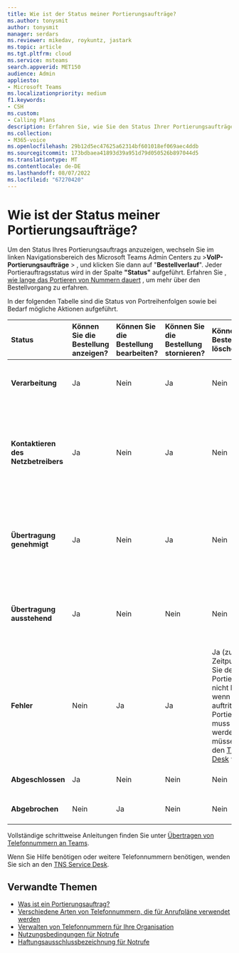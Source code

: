 ```yaml
---
title: Wie ist der Status meiner Portierungsaufträge?
ms.author: tonysmit
author: tonysmit
manager: serdars
ms.reviewer: mikedav, roykuntz, jastark
ms.topic: article
ms.tgt.pltfrm: cloud
ms.service: msteams
search.appverid: MET150
audience: Admin
appliesto:
- Microsoft Teams
ms.localizationpriority: medium
f1.keywords:
- CSH
ms.custom:
- Calling Plans
description: Erfahren Sie, wie Sie den Status Ihrer Portierungsaufträge abrufen und welche verschiedenen Aktionen Sie für diese ausführen können.
ms.collection:
- M365-voice
ms.openlocfilehash: 29b12d5ec47625a62314bf601018ef069aec4ddb
ms.sourcegitcommit: 173bdbaea41893d39a951d79d050526b897044d5
ms.translationtype: MT
ms.contentlocale: de-DE
ms.lasthandoff: 08/07/2022
ms.locfileid: "67270420"
---
```

# <a name="whats-the-status-of-your-port-orders"></a>Wie ist der Status meiner Portierungsaufträge?

Um den Status Ihres Portierungsauftrags anzuzeigen, wechseln Sie im linken Navigationsbereich des Microsoft Teams Admin Centers zu >**VoIP-Portierungsaufträge** > , und klicken Sie dann auf "**Bestellverlauf**". Jeder Portierauftragsstatus wird in der Spalte **"Status"** aufgeführt. Erfahren Sie [, wie lange das Portieren von Nummern dauert](../phone-number-calling-plans/port-order-overview.md#how-long-does-it-take-to-port-numbers) , um mehr über den Bestellvorgang zu erfahren. 

In der folgenden Tabelle sind die Status von Portreihenfolgen sowie bei Bedarf mögliche Aktionen aufgeführt.

|**Status**|**Können Sie die Bestellung anzeigen?**|**Können Sie die Bestellung bearbeiten?**|**Können Sie die Bestellung stornieren?**|**Können Sie die Bestellung löschen?**|**Beschreibung**|
|:-----|:-----|:-----|:-----|:-----|:-----|
|**Verarbeitung** <br/> |Ja  <br/> |Nein  <br/> |Ja  <br/> |Nein  <br/> |Der Administrator hat den Auftrag erstellt, und er wurde von Microsoft empfangen.  <br/> |
|**Kontaktieren des Netzbetreibers** <br/> |Ja  <br/> |Nein  <br/> |Ja  <br/> |Nein  <br/> |Die Bestellung wurde von Microsoft empfangen und genehmigt, und wir arbeiten mit dem verlierenden Netzbetreiber zusammen, um die Genehmigung zu erhalten.  <br/> |
|**Übertragung genehmigt** <br/> |Ja  <br/> |Nein  <br/> |Ja  <br/> |Nein  <br/> |Der Auftrag wurde vom unterlegenen Beförderer angenommen, und das Datum der Auftragsverpflichtung (Firm Order Commitment, FOC) wurde festgelegt.  <br/> |
|**Übertragung ausstehend** <br/> |Ja  <br/> |Nein  <br/> |Nein  <br/> |Nein  <br/> |Die Übertragung ist weniger als 24 Stunden entfernt, sodass die Bestellung nicht mehr bearbeitet oder storniert werden kann.  <br/> |
|**Fehler** <br/> |Nein  <br/> |Ja  <br/> |Ja  <br/> |Ja (zu diesem Zeitpunkt können Sie den Portierauftrag nicht löschen, wenn ein Fehler auftritt. Der Portierungsauftrag muss neu erstellt werden, oder Sie müssen sich an den [TNS Service Desk](../manage-phone-numbers-for-your-organization/contact-tns-service-desk.md) wenden.  <br/> |Der unterlegene Beförderer wies den Auftrag zurück.  <br/> |
|**Abgeschlossen** <br/> |Ja  <br/> |Nein  <br/> |Nein  <br/> |Nein  <br/> |Die Nummern wurden erfolgreich übertragen.  <br/> |
|**Abgebrochen** <br/> |Nein  <br/> |Ja  <br/> |Nein  <br/> |Nein  <br/> |Der Administrator hat die Bestellung storniert.  <br/> |

Vollständige schrittweise Anleitungen finden Sie unter [Übertragen von Telefonnummern an Teams](transfer-phone-numbers-to-teams.md).

Wenn Sie Hilfe benötigen oder weitere Telefonnummern benötigen, wenden Sie sich an den [TNS Service Desk](../manage-phone-numbers-for-your-organization/contact-tns-service-desk.md).

## <a name="related-topics"></a>Verwandte Themen

- [Was ist ein Portierungsauftrag?](port-order-overview.md)
- [Verschiedene Arten von Telefonnummern, die für Anrufpläne verwendet werden](../different-kinds-of-phone-numbers-used-for-calling-plans.md)
- [Verwalten von Telefonnummern für Ihre Organisation](../manage-phone-numbers-for-your-organization/manage-phone-numbers-for-your-organization.md)
- [Nutzungsbedingungen für Notrufe](../emergency-calling-terms-and-conditions.md)
- [Haftungsausschlussbezeichnung für Notrufe](https://github.com/MicrosoftDocs/OfficeDocs-SkypeForBusiness/blob/live/Teams/downloads/emergency-calling/emergency-calling-label-(en-us)-(v.1.0).zip?raw=true)
